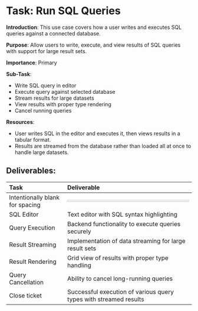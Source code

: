 Task: Run SQL Queries
=================================
**Introduction**: This use case covers how a user writes and executes SQL queries against a connected database.

**Purpose**: Allow users to write, execute, and view results of SQL queries with support for large result sets.

**Importance**: Primary

**Sub-Task**: 

 * Write SQL query in editor
 * Execute query against selected database
 * Stream results for large datasets
 * View results with proper type rendering
 * Cancel running queries

**Resources**:

 * User writes SQL in the editor and executes it, then views results in a tabular format.
 * Results are streamed from the database rather than loaded all at once to handle large datasets.

Deliverables:
----------------------

| Task | Deliverable |
|:--------------|:----------------|
| Intentionally blank for spacing | <img height=5 width=700/> |
| SQL Editor | Text editor with SQL syntax highlighting |
| Query Execution | Backend functionality to execute queries securely |
| Result Streaming | Implementation of data streaming for large result sets |
| Result Rendering | Grid view of results with proper type handling |
| Query Cancellation | Ability to cancel long-running queries |
| Close ticket | Successful execution of various query types with streamed results |
